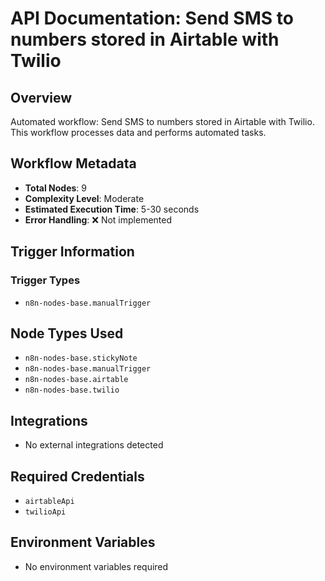 # API Documentation: Send SMS to numbers stored in Airtable with Twilio

## Overview
Automated workflow: Send SMS to numbers stored in Airtable with Twilio. This workflow processes data and performs automated tasks.

## Workflow Metadata
- **Total Nodes**: 9
- **Complexity Level**: Moderate
- **Estimated Execution Time**: 5-30 seconds
- **Error Handling**: ❌ Not implemented

## Trigger Information
### Trigger Types
- `n8n-nodes-base.manualTrigger`

## Node Types Used
- `n8n-nodes-base.stickyNote`
- `n8n-nodes-base.manualTrigger`
- `n8n-nodes-base.airtable`
- `n8n-nodes-base.twilio`

## Integrations
- No external integrations detected

## Required Credentials
- `airtableApi`
- `twilioApi`

## Environment Variables
- No environment variables required
